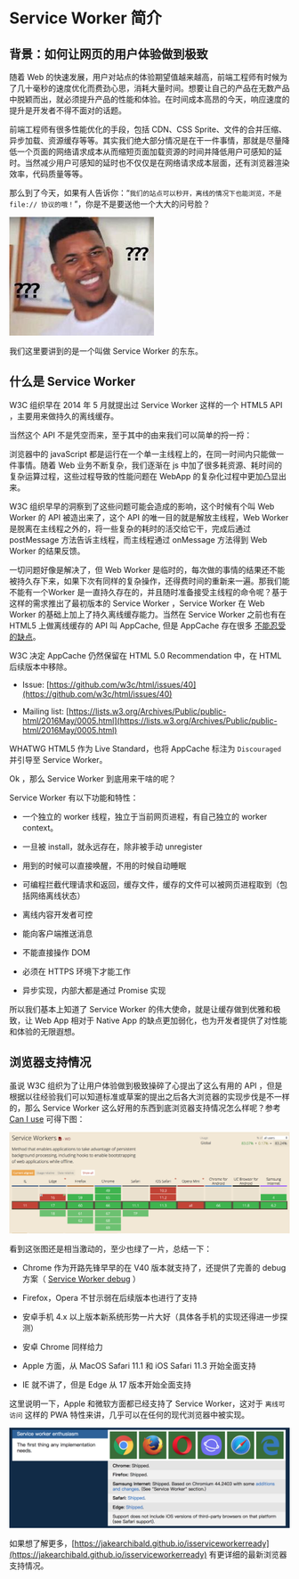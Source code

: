 # Service Worker 简介

## 背景：如何让网页的用户体验做到极致

随着 Web 的快速发展，用户对站点的体验期望值越来越高，前端工程师有时候为了几十毫秒的速度优化而费劲心思，消耗大量时间。想要让自己的产品在无数产品中脱颖而出，就必须提升产品的性能和体验。在时间成本高昂的今天，响应速度的提升是开发者不得不面对的话题。

前端工程师有很多性能优化的手段，包括 CDN、CSS Sprite、文件的合并压缩、异步加载、资源缓存等等。其实我们绝大部分情况是在干一件事情，那就是尽量降低一个页面的网络请求成本从而缩短页面加载资源的时间并降低用户可感知的延时。当然减少用户可感知的延时也不仅仅是在网络请求成本层面，还有浏览器渲染效率，代码质量等等。

那么到了今天，如果有人告诉你：“`我们的站点可以秒开，离线的情况下也能浏览，不是 file:// 协议的哦！`”，你是不是要送他一个大大的问号脸？

![问号脸](./images/nick.jpg)

我们这里要讲到的是一个叫做 Service Worker 的东东。

## 什么是 Service Worker

W3C 组织早在 2014 年 5 月就提出过 Service Worker 这样的一个 HTML5 API ，主要用来做持久的离线缓存。

当然这个 API 不是凭空而来，至于其中的由来我们可以简单的捋一捋：

浏览器中的 javaScript 都是运行在一个单一主线程上的，在同一时间内只能做一件事情。随着 Web 业务不断复杂，我们逐渐在 js 中加了很多耗资源、耗时间的复杂运算过程，这些过程导致的性能问题在 WebApp 的复杂化过程中更加凸显出来。

W3C 组织早早的洞察到了这些问题可能会造成的影响，这个时候有个叫 Web Worker 的 API 被造出来了，这个 API 的唯一目的就是解放主线程，Web Worker 是脱离在主线程之外的，将一些复杂的耗时的活交给它干，完成后通过 postMessage 方法告诉主线程，而主线程通过 onMessage 方法得到 Web Worker 的结果反馈。

一切问题好像是解决了，但 Web Worker 是临时的，每次做的事情的结果还不能被持久存下来，如果下次有同样的复杂操作，还得费时间的重新来一遍。那我们能不能有一个Worker 是一直持久存在的，并且随时准备接受主线程的命令呢？基于这样的需求推出了最初版本的 Service Worker ，Service Worker 在 Web Worker 的基础上加上了持久离线缓存能力。当然在 Service Worker 之前也有在 HTML5 上做离线缓存的 API 叫 AppCache, 但是 AppCache 存在很多 [不能忍受的缺点](https://alistapart.com/article/application-cache-is-a-douchebag)。

W3C 决定 AppCache 仍然保留在 HTML 5.0 Recommendation 中，在 HTML 后续版本中移除。

- Issue: [https://github.com/w3c/html/issues/40](https://github.com/w3c/html/issues/40)

- Mailing list: [https://lists.w3.org/Archives/Public/public-html/2016May/0005.html](https://lists.w3.org/Archives/Public/public-html/2016May/0005.html)

WHATWG HTML5 作为 Live Standard，也将 AppCache 标注为 `Discouraged` 并引导至 Service Worker。

Ok ，那么 Service Worker 到底用来干啥的呢？

Service Worker 有以下功能和特性：

- 一个独立的 worker 线程，独立于当前网页进程，有自己独立的 worker context。

- 一旦被 install，就永远存在，除非被手动 unregister

- 用到的时候可以直接唤醒，不用的时候自动睡眠

- 可编程拦截代理请求和返回，缓存文件，缓存的文件可以被网页进程取到（包括网络离线状态）

- 离线内容开发者可控

- 能向客户端推送消息

- 不能直接操作 DOM

- 必须在 HTTPS 环境下才能工作

- 异步实现，内部大都是通过 Promise 实现

所以我们基本上知道了 Service Worker 的伟大使命，就是让缓存做到优雅和极致，让 Web App 相对于 Native App
的缺点更加弱化，也为开发者提供了对性能和体验的无限遐想。

## 浏览器支持情况

虽说 W3C 组织为了让用户体验做到极致操碎了心提出了这么有用的 API ，但是根据以往经验我们可以知道标准或草案的提出之后各大浏览器的实现步伐是不一样的，那么 Service Worker 这么好用的东西到底浏览器支持情况怎么样呢？参考 [Can I use](https://caniuse.com/#search=service%20worker) 可得下图：

![Service Worker 浏览器兼容图](./images/compatibility.png)

看到这张图还是相当激动的，至少也绿了一片，总结一下：

- Chrome 作为开路先锋早早的在 V40 版本就支持了，还提供了完善的 debug 方案（ [Service Worker debug](./service-worker-debug.md) ）

- Firefox，Opera 不甘示弱在后续版本也进行了支持

- 安卓手机 4.x 以上版本新系统形势一片大好（具体各手机的实现还得进一步探测）

- 安卓 Chrome 同样给力

- Apple 方面，从 MacOS Safari 11.1 和 iOS Safari 11.3 开始全面支持

- IE 就不讲了，但是 Edge 从 17 版本开始全面支持

这里说明一下，Apple 和微软方面都已经支持了 Service Worker，这对于 `离线可访问` 这样的 PWA 特性来讲，几乎可以在任何的现代浏览器中被实现。

![浏览器最新支持情况配图](./images/lastest_browser.png)

如果想了解更多，[https://jakearchibald.github.io/isserviceworkerready](https://jakearchibald.github.io/isserviceworkerready) 有更详细的最新浏览器支持情况。
